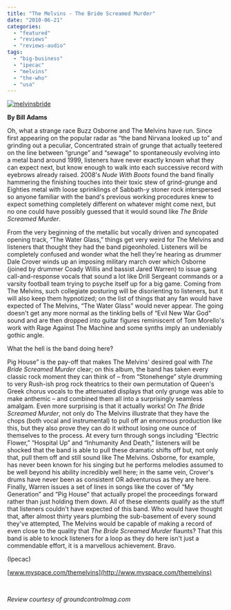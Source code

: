```yaml
---
title: "The Melvins - The Bride Screamed Murder"
date: "2010-06-21"
categories: 
  - "featured"
  - "reviews"
  - "reviews-audio"
tags: 
  - "big-business"
  - "ipecac"
  - "melvins"
  - "the-who"
  - "usa"
---
```


[![melvinsbride](http://www.hellbound.ca/wp-content/uploads/2010/06/melvinsbride.jpg "melvinsbride")](http://www.hellbound.ca/wp-content/uploads/2010/06/melvinsbride.jpg)

**By Bill Adams**

Oh, what a strange race Buzz Osborne and The Melvins have run. Since first appearing on the popular radar as “the band Nirvana looked up to” and grinding out a peculiar, Concentrated strain of grunge that actually teetered on the line between “grunge” and “sewage” to spontaneously evolving into a metal band around 1999, listeners have never exactly known what they can expect next, but know enough to walk into each successive record with eyebrows already raised. 2008's _Nude With Boots_ found the band finally hammering the finishing touches into their toxic stew of grind-grunge and Eighties metal with loose sprinklings of Sabbath-y stoner rock interspersed so anyone familiar with the band's previous working procedures knew to expect something completely different on whatever might come next, but no one could have possibly guessed that it would sound like _The Bride Screamed Murder_.

From the very beginning of the metallic but vocally driven and syncopated opening track, “The Water Glass,” things get very weird for The Melvins and listeners that thought they had the band pigeonholed. Listeners will be completely confused and wonder what the hell they're hearing as drummer Dale Crover winds up an imposing military march over which Osborne (joined by drummer Coady Willis and bassist Jared Warren) to issue gang call-and-response vocals that sound a lot like Drill Sergeant commands or a varsity football team trying to psyche itself up for a big game. Coming from The Melvins, such collegiate posturing will be disorienting to listeners, but it will also keep them hypnotized; on the list of things that any fan would have expected of The Melvins, “The Water Glass” would never appear. The going doesn't get any more normal as the tinkling bells of “Evil New War God” sound and are then dropped into guitar figures reminiscent of Tom Morello's work with Rage Against The Machine and some synths imply an undeniably gothic angle.

What the hell is the band doing here?

Pig House” is the pay-off that makes The Melvins' desired goal with _The Bride Screamed Murder_ clear; on this album, the band has taken every classic rock moment they can think of – from “Stonehenge” style drumming to very Rush-ish prog rock theatrics to their own permutation of Queen's Greek chorus vocals to the attenuated displays that only grunge was able to make anthemic – and combined them all into a surprisingly seamless amalgam. Even more surprising is that it actually works! On _The Bride Screamed Murder_, not only do The Melvins illustrate that they have the chops (both vocal and instrumental) to pull off an enormous production like this, but they also prove they can do it without losing one ounce of themselves to the process. At every turn through songs including “Electric Flower,” “Hospital Up” and “Inhumanity And Death,” listeners will be shocked that the band is able to pull these dramatic shifts off but, not only that, pull them off and still sound like The Melvins. Osborne, for example, has never been known for his singing but he performs melodies assumed to be well beyond his ability incredibly well here; in the same vein, Crover's drums have never been as consistent OR adventurous as they are here. Finally, Warren issues a set of lines in songs like the cover of “My Generation” and “Pig House” that actually propel the proceedings forward rather than just holding them down. All of these elements qualify as the stuff that listeners couldn't have expected of this band. Who would have thought that, after almost thirty years plumbing the sub-basement of every sound they've attempted, The Melvins would be capable of making a record of even close to the quality that _The Bride Screamed Murder_ flaunts? That this band is able to knock listeners for a loop as they do here isn't just a commendable effort, it is a marvellous achievement. Bravo.

(Ipecac)

[www.myspace.com/themelvins](http://www.myspace.com/themelvins)

 

_Review courtesy of groundcontrolmag.com_
